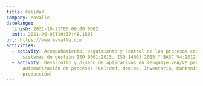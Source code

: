 ```yaml
---
title: Calidad
company: Mavalle
dateRange:
  finish: 2021-10-21T05:00:00.000Z
  init: 2021-06-03T19:37:48.150Z
url: https://www.mavalle.com
activities:
  - activity: Acompañamiento, seguimiento y control de los procesos conforme los
      sistemas de gestión ISO 9001:2015, ISO 14001:2015 Y BASC V4:2012
  - activity: Desarrollo y diseño de aplicativos en lenguaje VBA/VB para la
      automatización de procesos (Calidad, Nomina, Inventario, Mantenimiento y
      producción)
---
```

